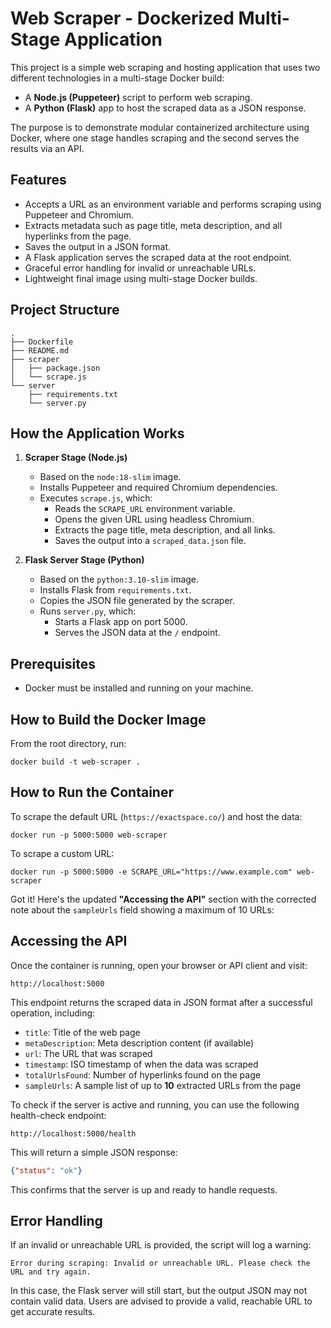 # Web Scraper - Dockerized Multi-Stage Application

This project is a simple web scraping and hosting application that uses two different technologies in a multi-stage Docker build:

- A **Node.js (Puppeteer)** script to perform web scraping.
- A **Python (Flask)** app to host the scraped data as a JSON response.

The purpose is to demonstrate modular containerized architecture using Docker, where one stage handles scraping and the second serves the results via an API.

## Features

- Accepts a URL as an environment variable and performs scraping using Puppeteer and Chromium.
- Extracts metadata such as page title, meta description, and all hyperlinks from the page.
- Saves the output in a JSON format.
- A Flask application serves the scraped data at the root endpoint.
- Graceful error handling for invalid or unreachable URLs.
- Lightweight final image using multi-stage Docker builds.


## Project Structure

```
.
├── Dockerfile
├── README.md
├── scraper
│   ├── package.json
│   └── scrape.js
└── server
    ├── requirements.txt
    └── server.py
```


## How the Application Works

1. **Scraper Stage (Node.js)**
   - Based on the `node:18-slim` image.
   - Installs Puppeteer and required Chromium dependencies.
   - Executes `scrape.js`, which:
     - Reads the `SCRAPE_URL` environment variable.
     - Opens the given URL using headless Chromium.
     - Extracts the page title, meta description, and all links.
     - Saves the output into a `scraped_data.json` file.

2. **Flask Server Stage (Python)**
   - Based on the `python:3.10-slim` image.
   - Installs Flask from `requirements.txt`.
   - Copies the JSON file generated by the scraper.
   - Runs `server.py`, which:
     - Starts a Flask app on port 5000.
     - Serves the JSON data at the `/` endpoint.


## Prerequisites

- Docker must be installed and running on your machine.

## How to Build the Docker Image

From the root directory, run:

```
docker build -t web-scraper .
```


## How to Run the Container

To scrape the default URL (`https://exactspace.co/`) and host the data:

```
docker run -p 5000:5000 web-scraper
```

To scrape a custom URL:

```
docker run -p 5000:5000 -e SCRAPE_URL="https://www.example.com" web-scraper
```

Got it! Here's the updated **"Accessing the API"** section with the corrected note about the `sampleUrls` field showing a maximum of 10 URLs:


## Accessing the API

Once the container is running, open your browser or API client and visit:

```
http://localhost:5000
```

This endpoint returns the scraped data in JSON format after a successful operation, including:

- `title`: Title of the web page  
- `metaDescription`: Meta description content (if available)  
- `url`: The URL that was scraped  
- `timestamp`: ISO timestamp of when the data was scraped  
- `totalUrlsFound`: Number of hyperlinks found on the page  
- `sampleUrls`: A sample list of up to **10** extracted URLs from the page  

To check if the server is active and running, you can use the following health-check endpoint:

```
http://localhost:5000/health
```

This will return a simple JSON response:

```json
{"status": "ok"}
```
This confirms that the server is up and ready to handle requests.


## Error Handling

If an invalid or unreachable URL is provided, the script will log a warning:

```
Error during scraping: Invalid or unreachable URL. Please check the URL and try again.
```

In this case, the Flask server will still start, but the output JSON may not contain valid data. Users are advised to provide a valid, reachable URL to get accurate results.


